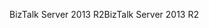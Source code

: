 <span data-ttu-id="92331-101">BizTalk Server 2013 R2</span><span class="sxs-lookup"><span data-stu-id="92331-101">BizTalk Server 2013 R2</span></span>